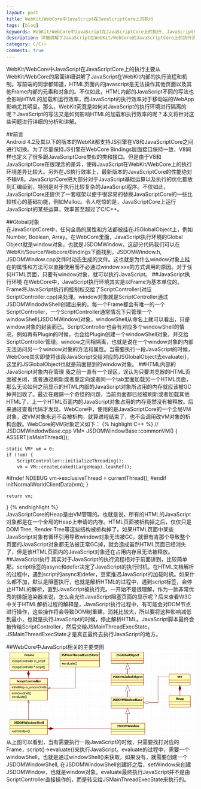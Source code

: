 ```yaml
---
layout: post
title: WebKit/WebCore中JavaScript在JavaScriptCore上的执行
tags: [blog]
keywords: WebKit/WebCore中JavaScript在JavaScriptCore上的执行, JavaScriptCore, WebKit/WebCore JS执行, WebKit/WebCore JavaScriptCore, WebKit运行JavaScript
description: 详细讲解了JavaScript在WebKit/WebCore的JavaScriptCore上的执行流程和机制
category: C/C++
comments: true
---
```


WebKit/WebCore中JavaScript在JavaScriptCore上的执行主要从WebKit/WebCore的层面详细讲解了JavaScript在WebKit内部的执行流程和机制。写前端的同学都知道，HTML页面内的javascript是无法操作其他页面以及其他Frame内部的元素和对象的。不仅如此，HTML内部的JavaScript不同的写法也会影响HTML的加载和运行效率，而JavaScript的执行效率对于移动端的WebApp影响尤其明显。那么，WebKit究竟是如何对JavaScript的执行环境进行隔离的呢？JavaScript的写法又是如何影响HTML的加载和执行效率的呢？本文将针对这些问题进行详细的分析和讲解。  

<!--more-->   

##前言  
Android 4.2及其以下的版本的WebKit都支持JS引擎在V8和JavaScriptCore之间进行切换。为了尽量保持JS引擎在WebCore Bindings层面接口保持一致，V8同样也定义了很多跟JavaScriptCore类似的类和接口。但是由于V8和JavaScriptCore在很理念的差异，使得JavaScript在WebKit/WebCore上的执行环境差异比较大。另外在JS执行效率上，最新版本的JavaScriptCore的性能绝对不输V8。JavaScriptCore把大部分对于JavaScript基础运算以及执行的优化都放到汇编级别，特别是对于执行比较复杂的JavaScript程序。不仅如此，JavaScriptCore还提供了一套框架以便于很容易的替换JavaScriptCore的一些比较核心的基础功能，例如Malloc。令人吃惊的是，JavaScriptCore上运行JavaScript的某些运算，效率甚至超过了C/C++。    

##Global对象   
在JavaScriptCore中，任何全局的属性和方法都被挂在JSGlobalObject上，例如Number, Boolean, Array。在WebCore里面，JavaScript执行环境的Global Object就是window对象，也就是JSDOMWindow。这部分代码我们可以在WebKit/Source/Webcore/Bindings下面找到，JSDOMWindow.h, JSDOMWindow.cpp文件时动态生成的文件。这也就是为什么window对象上挂在的属性和方法可以直接使用而不必通过window.xxx的方式调用的原因。对于任何HTML页面，只要有window对象，就可以执行JavaScript。
##JavaScript执行环境
在WebCore中，JavaScript执行环境其实是以Frame为基本单位的。Frame将JavaScript执行的控制权交给了ScriptController(对应ScriptController.cpp)来处理。window对象就是ScriptController通过JSDOMWindodwShell创建出来的。每一个Frame都会有唯一的一个ScriptController，一个ScriptController通常情况下只管理一个windowShell(JSDOMWindow)对象，windowShell从命名上就可以看出，只是window对象的封装而已。ScriptController也会有对应多个windowShell的情况，例如再有Plugin的时候，也会给Plugin创建一个windowShell对象，并交给ScriptController管理。window之间相隔离，也就是说在一个window对象的内部无法访问另一个window对象的方法和属性。当需要执行一段JavaScript的时候，WebCore其实即使将该段JavaScript交给对应的JSGlobalObject去evaluate()，这里的JSGlobalObject也就是前面提到的window对象。
##HTML内部的JavaScript对象内存管理
我之前一直有一个误区，误认为只要浏览器的HTML页面被关闭，或者通过刷新或者重定向或者同一个tab里面加载另一个HTML页面，那么无论如何之前显示的HTML内部的JavaScript对象所占用的内存就应该被GC掉并回收了。最近在跟踪一个奇怪的问题，当前页面都已经被刷新或者加载其他HTML了，上一个HTML页面内的JavaScript对象占用的内存竟然没有被释放。后来通过查看代码才发现，WebCore中，使用的是JavaScriptCore的一个全局VM对象，改VM对象永远不会被析构，就算进程结束了，也不会调用改VM对象的析构函数。WebCore的VM对象定义如下：
{% highlight C++ %}
// JSDOMWindodwBase.cpp
VM* JSDOMWindowBase::commonVM()
{
    ASSERT(isMainThread());

    static VM* vm = 0;
    if (!vm) {
        ScriptController::initializeThreading();
        vm = VM::createLeaked(LargeHeap).leakRef();
#ifndef NDEBUG
        vm->exclusiveThread = currentThread();
#endif
        initNormalWorldClientData(vm);
    }

    return vm;
}
{% endhighlight %}   
JavaScriptCore的Heap是由VM管理的。也就是说，所有的HTML的JavaScript对象都是在一个全局的Heap上申请的内存。HTML页面被析构掉之后，仅仅只是DOM Tree, Render Tree等这些结构被析构掉了。如果HTML页面中某些JavaScript对象有循环引用导致window对象无法被GC，就很有肯那个导致整个页面的JavaScript对象都无法被正常GC掉，就会造成虽然HTML页面已经消失了，但是该HTML页面内的JavaScript对象还在占用内存且无法被释放。
##JavaScript执行
其实对于JavaScript的执行流程相对于前面讲到，比较简单那。script标签的async和defer决定了JavaScript的执行时机，在HTML文档解析的过程中，遇到script的async和defer，豆浆推迟JavaScript的加载时机。如果什么都不加，默认是阻塞执行，也就是解析HTML的过程中，遇到script标签，会停止HTML的解析，直到JavaScript被执行完。一开始不是很理解，作为一款非常优秀的排版渲染器来说，怎么会允许JavaScript阻塞页面的显示呢？后来查看W3C中关于HTML解析过程的解释是，JavaScript执行过程中，有可能会对DOM节点进行操作，这些操作将会导致DOM树重建，消耗比较大，所以要将这种影响减低到最小，也就是执行JavaScript的时候，停止解析HTML。JavaScript脚本最终会被传给ScriptController，然后交给JSMainThreadExecState， JSMainThreadExecState才是真正最终去执行JavaScript的地方。

##WebCore中JavaScript相关的主要类图
![Alt text](/images/webkit_jsc.PNG)   
从上图可以看到，当有需要执行一段JavaScript的时候，只需要找打对应的Frame，script()->evaluate()来执行JavaScript。evaluate的过程中，需要一个windowShell，也就是通过windowShell()来获取，如果没有，就需要创建一个JSDOMWindowShell, 在JSDOMWindowShell创建好之后，setWindow来创建JSDOMWindow，也就是window对象。evaluate最终执行JavaScript并不是由ScriptController直接操作的，而是转交给JSMainThreadExecState来执行的。
